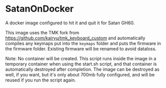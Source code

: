 # SatanOnDocker
A docker image configured to hit it and quit it for Satan GH60. 

This image uses the TMK fork from https://github.com/kairyu/tmk_keyboard_custom and automatically compiles any keymaps put into the `keymaps` folder and puts the firmware in the firmware folder. 
Existing firmware will be renamed to avoid dataloss.

Note: No container will be created. This script runs inside the image in a temporary container when using the start.sh script, and that container is automatically destroyed after completion. The image can be destroyed as well, if you want, but it's only about 700mb fully configured, and will be reused if you run the script again.

